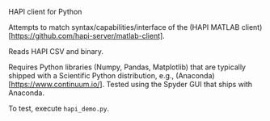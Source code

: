 HAPI client for Python

Attempts to match syntax/capabilities/interface of the (HAPI MATLAB client)[https://github.com/hapi-server/matlab-client].

Reads HAPI CSV and binary.

Requires Python libraries (Numpy, Pandas, Matplotlib) that are typically shipped with a Scientific Python distribution, e.g., (Anaconda)[https://www.continuum.io/].  Tested using the Spyder GUI that ships with Anaconda.

To test, execute `hapi_demo.py`.